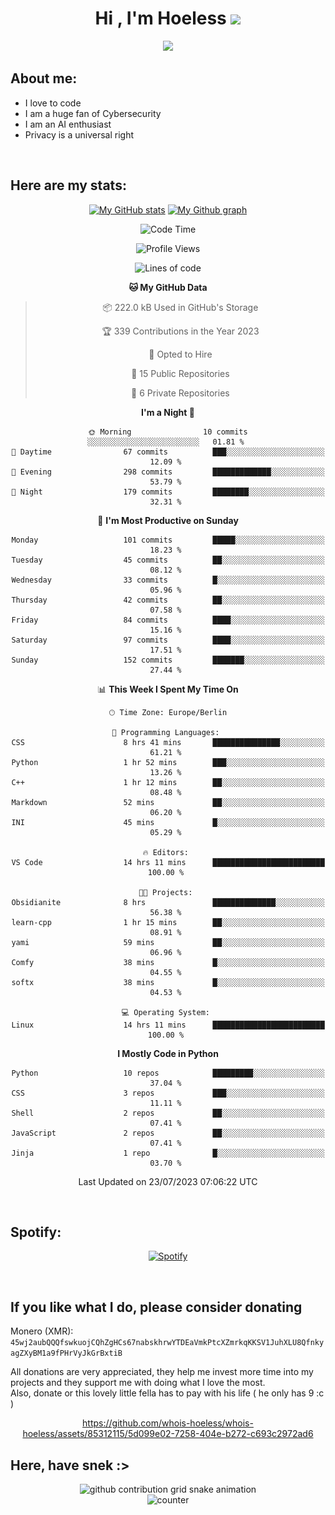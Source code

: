 <h1 align="center">Hi , I'm Hoeless <img src="https://media.giphy.com/media/hvRJCLFzcasrR4ia7z/giphy.gif" width="35"></h1>
<p align="center">
  <a href="https://github.com/whois-hoeless"><img src="https://readme-typing-svg.demolab.com?font=Roboto+Mono&weight=300&size=28&duration=4000&pause=100&color=C109F7&center=true&vCenter=true&width=580&height=127&lines=I'm+a+programmer;I'm+an+AI+enthusiast;I'm+a+big+fan+of+Neural+Networks;I'm+interested+in+Computer+Science;I+love+Cybersecurity;By+the+way+I+use+Arch+%F0%9F%92%80"></a>
</p>

## About me:

- I love to code
- I am a huge fan of Cybersecurity
- I am an AI enthusiast
- Privacy is a universal right

<br>

## Here are my stats:

<div align="center">
    
 [![My GitHub stats](https://github-readme-stats.vercel.app/api?username=whois-hoeless&count_private=true&show_icons=true&theme=radical)](https://github.com/whois-hoeless)
 [![My Github graph](http://github-profile-summary-cards.vercel.app/api/cards/profile-details?username=whois-hoeless&theme=radical)](https://github.com/whois-hoeless)

<!--START_SECTION:waka-->
![Code Time](http://img.shields.io/badge/Code%20Time-76%20hrs%2053%20mins-blue)

![Profile Views](http://img.shields.io/badge/Profile%20Views-17-blue)

![Lines of code](https://img.shields.io/badge/From%20Hello%20World%20I%27ve%20Written-37.0%20thousand%20lines%20of%20code-blue)

**🐱 My GitHub Data** 

> 📦 222.0 kB Used in GitHub's Storage 
 > 
> 🏆 339 Contributions in the Year 2023
 > 
> 💼 Opted to Hire
 > 
> 📜 15 Public Repositories 
 > 
> 🔑 6 Private Repositories 
 > 
**I'm a Night 🦉** 

```text
🌞 Morning                10 commits          ░░░░░░░░░░░░░░░░░░░░░░░░░   01.81 % 
🌆 Daytime                67 commits          ███░░░░░░░░░░░░░░░░░░░░░░   12.09 % 
🌃 Evening                298 commits         █████████████░░░░░░░░░░░░   53.79 % 
🌙 Night                  179 commits         ████████░░░░░░░░░░░░░░░░░   32.31 % 
```
📅 **I'm Most Productive on Sunday** 

```text
Monday                   101 commits         █████░░░░░░░░░░░░░░░░░░░░   18.23 % 
Tuesday                  45 commits          ██░░░░░░░░░░░░░░░░░░░░░░░   08.12 % 
Wednesday                33 commits          █░░░░░░░░░░░░░░░░░░░░░░░░   05.96 % 
Thursday                 42 commits          ██░░░░░░░░░░░░░░░░░░░░░░░   07.58 % 
Friday                   84 commits          ████░░░░░░░░░░░░░░░░░░░░░   15.16 % 
Saturday                 97 commits          ████░░░░░░░░░░░░░░░░░░░░░   17.51 % 
Sunday                   152 commits         ███████░░░░░░░░░░░░░░░░░░   27.44 % 
```


📊 **This Week I Spent My Time On** 

```text
🕑︎ Time Zone: Europe/Berlin

💬 Programming Languages: 
CSS                      8 hrs 41 mins       ███████████████░░░░░░░░░░   61.21 % 
Python                   1 hr 52 mins        ███░░░░░░░░░░░░░░░░░░░░░░   13.26 % 
C++                      1 hr 12 mins        ██░░░░░░░░░░░░░░░░░░░░░░░   08.48 % 
Markdown                 52 mins             ██░░░░░░░░░░░░░░░░░░░░░░░   06.20 % 
INI                      45 mins             █░░░░░░░░░░░░░░░░░░░░░░░░   05.29 % 

🔥 Editors: 
VS Code                  14 hrs 11 mins      █████████████████████████   100.00 % 

🐱‍💻 Projects: 
Obsidianite              8 hrs               ██████████████░░░░░░░░░░░   56.38 % 
learn-cpp                1 hr 15 mins        ██░░░░░░░░░░░░░░░░░░░░░░░   08.91 % 
yami                     59 mins             ██░░░░░░░░░░░░░░░░░░░░░░░   06.96 % 
Comfy                    38 mins             █░░░░░░░░░░░░░░░░░░░░░░░░   04.55 % 
softx                    38 mins             █░░░░░░░░░░░░░░░░░░░░░░░░   04.53 % 

💻 Operating System: 
Linux                    14 hrs 11 mins      █████████████████████████   100.00 % 
```

**I Mostly Code in Python** 

```text
Python                   10 repos            █████████░░░░░░░░░░░░░░░░   37.04 % 
CSS                      3 repos             ███░░░░░░░░░░░░░░░░░░░░░░   11.11 % 
Shell                    2 repos             ██░░░░░░░░░░░░░░░░░░░░░░░   07.41 % 
JavaScript               2 repos             ██░░░░░░░░░░░░░░░░░░░░░░░   07.41 % 
Jinja                    1 repo              █░░░░░░░░░░░░░░░░░░░░░░░░   03.70 % 
```




 Last Updated on 23/07/2023 07:06:22 UTC
<!--END_SECTION:waka-->
</div>
<br>

## Spotify:

<div align="center">

[![Spotify](https://whois-hoeless.vercel.app/api/spotify?background_color=0d1117&border_color=090d13)](https://open.spotify.com/user/heanchenhorst)
</div>

<br>

## If you like what I do, please consider donating

Monero (XMR): ```45wj2aubQQQfswkuojCQhZgHCs67nabskhrwYTDEaVmkPtcXZmrkqKKSV1JuhXLU8QfnkyagZXyBM1a9fPHrVyJkGrBxtiB```

All donations are very appreciated, they help me invest more time into my projects and they support me with doing what I love the most.  
Also, donate or this lovely little fella has to pay with his life (  he only has 9 :c  )

<div align="center">


https://github.com/whois-hoeless/whois-hoeless/assets/85312115/5d099e02-7258-404e-b272-c693c2972ad6


</div>

## Here, have snek :>
<div align="center">
<picture>
  <source media="(prefers-color-scheme: dark)" srcset="https://raw.githubusercontent.com/whois-hoeless/whois-hoeless/output/github-contribution-grid-snake-dark.svg">
  <source media="(prefers-color-scheme: light)" srcset="https://raw.githubusercontent.com/whois-hoeless/whois-hoeless/output/github-contribution-grid-snake.svg">
  <img alt="github contribution grid snake animation" src="https://raw.githubusercontent.com/whois-hoeless/whois-hoeless/output/github-contribution-grid-snake.svg">
</div>

<div align="center">
  <img src="https://moe-counter.glitch.me/get/@hoeless_count?theme=rule34" alt="counter" />
</div>
